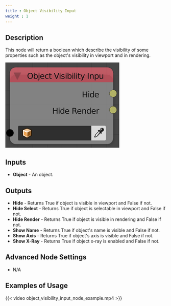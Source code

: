 ```yaml
---
title : Object Visibility Input
weight : 1
---
```


## Description

This node will return a boolean which describe the visibility of some
properties such as the object's visibility in viewport and in rendering.

![image](object_visibility_input_node.png)

## Inputs

  - **Object** - An object.

## Outputs

  - **Hide** - Returns True if object is visible in viewport and False
    if not.
  - **Hide Select** - Returns True if object is selectable in viewport
    and False if not.
  - **Hide Render** - Returns True if object is visible in rendering and
    False if not.
  - **Show Name** - Returns True if object's name is visible and False
    if not.
  - **Show Axis** - Returns True if object's axis is visible and False
    if not.
  - **Show X-Ray** - Returns True if object x-ray is enabled and False
    if not.

## Advanced Node Settings

  - N/A

## Examples of Usage

{{< video object_visibility_input_node_example.mp4 >}}
